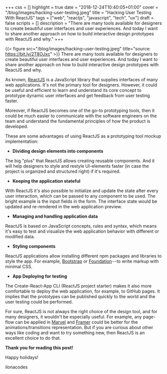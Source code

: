 +++
css = []
highlight = true
date = "2018-12-24T10:40:05+01:00"
cover = "/blog/images/hacking-user-testing.jpeg"
title = "Hacking User Testing With ReactJS"
tags = ["web", "reactjs", "javascript", "tech", "ux"]
draft = false
scripts = []
description = "There are many tools available for designers to create beautiful user interfaces and user experiences. And today I want to share another approach on how to build interactive design prototypes with ReactJS and why."
+++

{{< figure src="/blog/images/hacking-user-testing.jpeg" title="source: https://bit.ly/2T8OJxc" >}}
There are many tools available for designers to create beautiful user interfaces and user experiences. And today I want to share another approach on how to build interactive design prototypes with ReactJS and why.

<!--more-->

As known, [ReactJS](https://reactjs.org/) is a JavaScript library that supplies interfaces of many web applications. It's not the primary tool for designers. However, it could be useful and efficient to learn and understand its core concept to prototype dynamic user interfaces and get feedback from user testing faster.

Moreover, if ReactJS becomes one of the go-to prototyping tools, then it could be much easier to communicate with the software engineers on the team and understand the fundamental principles of how the product is developed.

These are some advantages of using ReactJS as a prototyping tool mockup implementation:

- **Dividing design elements into components**

The big "plus" that ReactJS allows creating reusable components. And it will help designers to style and restyle UI-elements faster (in case the project is organized and structured right) if it's required.

- **Keeping the application stateful**

With ReactJS it's also possible to initialize and update the state after every user interaction, which can be passed to any component to be used. The bright example is the input fields in the form. The interface state would be updated and re-rendered in the web application preview.

- **Managing and handling application data**

ReactJS is based on JavaScript concepts, rules and syntax, which means it's easy to test and visualize the web application behavior with different or modified data.

- **Styling components**

ReactJS applications allow installing different npm packages and libraries to style the app. For example, [Bootstrap](https://getbootstrap.com/) or [Foundation](https://foundation.zurb.com/) -- to write markup with minimal CSS.

- **App Deploying for testing**

The Create-React-App CLI (ReactJS project starter) makes it also more comfortable to deploy the web application, for example, to GitHub pages. It implies that the prototypes can be published quickly to the world and the user testing could be performed.

For sure, ReactJS is not always the right choice of the design tool, and for many designers, it wouldn't be especially useful. For example, any page-flow can be applied in [Marvel](https://marvelapp.com/) and [Framer](https://framer.com/) could be better for the animations/transitions representation. But if you are curious about other ways like coding and want to try something new, then ReactJS is an excellent choice to do that.

**Thank you for reading this post!**

Happy holidays!

ilonacodes
